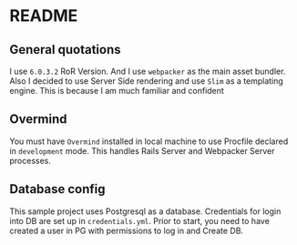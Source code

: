 # README

## General quotations
I use `6.0.3.2` RoR Version. And I use `webpacker` as the main asset bundler.
Also I decided to use Server Side rendering and use `Slim` as a templating engine. This is because I am much familiar and confident

## Overmind
You must have `Overmind` installed in local machine to use Procfile declared in `development` mode.
This handles Rails Server and Webpacker Server processes.

## Database config
This sample project uses Postgresql as a database.
Credentials for login into DB are set up in `credentials.yml`. Prior to start, you need to have created a user in PG with permissions to log in and Create DB.
